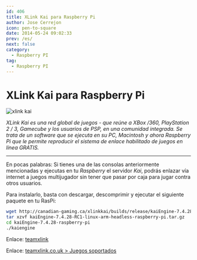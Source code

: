 ```yaml
---
id: 406
title: XLink Kai para Raspberry Pi
author: Jose Cerrejon
icon: pen-to-square
date: 2014-05-24 09:02:33
prev: /es/
next: false
category:
  - Raspberry PI
tag:
  - Raspberry PI
---
```


# XLink Kai para Raspberry Pi

![xlink kai](/images/2014/05/xlinkkai.png)

*XLink Kai es una red global de juegos - que reúne a XBox /360, PlayStation 2 / 3, Gamecube y los usuarios de PSP, en una comunidad integrada. Se trata de un software que se ejecuta en su PC, Macintosh y ahora Raspberry Pi que le permite reproducir el sistema de enlace habilitado de juegos en línea GRATIS.*

- - -
En pocas palabras: Si tienes una de las consolas anteriormente mencionadas y ejecutas en tu *Raspberry* el servidor *Kai*, podrás enlazar vía internet a juegos multijugador sin tener que pasar por caja para jugar contra otros usuarios.

Para instalarlo, basta con descargar, descomprimir y ejecutar el siguiente paquete en tu RasPi:

```bash
wget http://canadian-gaming.ca/xlinkkai/builds/release/kaiEngine-7.4.28-RC1-linux-arm-headless-raspberry-pi.tar.gz
tar xzvf kaiEngine-7.4.28-RC1-linux-arm-headless-raspberry-pi.tar.gz
cd kaiEngine-7.4.28-raspberry-pi
./kaiengine
```

Enlace: [teamxlink](http://es.teamxlink.co.uk/)

Enlace: [teamxlink.co.uk > Juegos soportados](http://www.teamxlink.co.uk/?go=games)